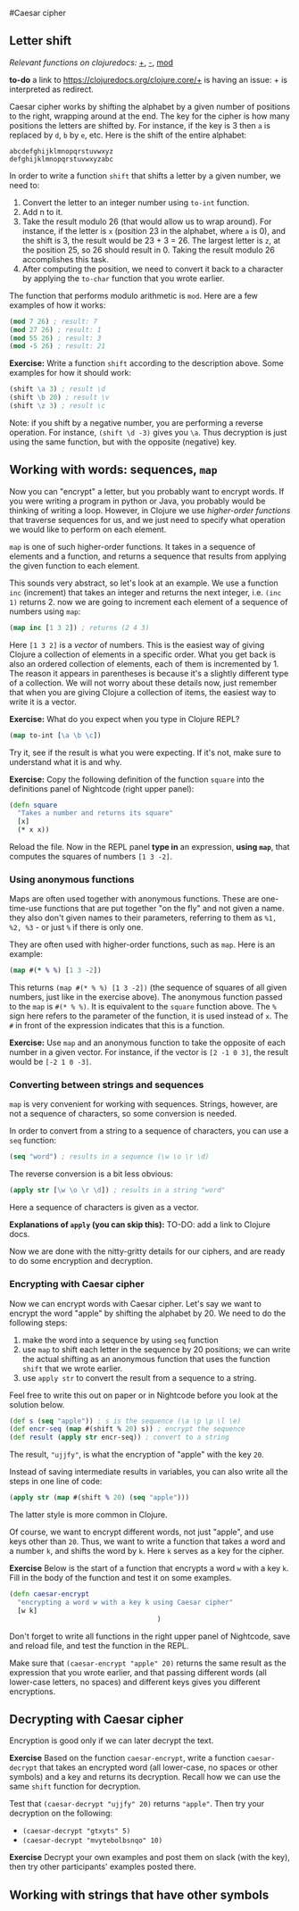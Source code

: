 #Caesar cipher

## Letter shift 
*Relevant functions on clojuredocs:* [+](), [-](https://clojuredocs.org/clojure.core/-), [mod](https://clojuredocs.org/clojure.core/mod)

**to-do** a link to https://clojuredocs.org/clojure.core/+ is having an issue: + is interpreted as redirect. 

Caesar cipher works by shifting the alphabet by a given number of positions to the right, wrapping around at the end. 
The key for the cipher is how many positions the letters are shifted by. 
For instance, if the key is 3 then `a` is replaced by `d`, `b` by `e`, etc. Here is the shift of the entire alphabet:
```
abcdefghijklmnopqrstuvwxyz
defghijklmnopqrstuvwxyzabc
```

In order to write a function `shift` that shifts a letter
by a given number, we need to:

1. Convert the letter to an integer number using `to-int` function.
2. Add n to it.
3. Take the result modulo 26 (that would allow us to wrap around). For instance, if the letter is `x` (position 23 in the alphabet, where `a` is 0), and the shift is 3, the result would be 23 + 3 = 26. The largest letter is `z`, at the position 25, so 26 should result in 0. Taking the result modulo 26 accomplishes this task. 
4. After computing the position, we need to convert it back to a character by applying the `to-char` function that you wrote earlier. 

The function that performs modulo arithmetic is `mod`. Here are a few examples of how it works:
```clojure
(mod 7 26) ; result: 7
(mod 27 26) ; result: 1
(mod 55 26) ; result: 3
(mod -5 26) ; result: 21
```

**Exercise:** Write a function `shift` according to the description above. Some examples for how it should work:
```clojure
(shift \a 3) ; result \d
(shift \b 20) ; result \v
(shift \z 3) ; result \c
```
Note: if you shift by a negative number, you are performing a reverse operation. For instance, `(shift \d -3)` gives you `\a`. Thus decryption is just using the same function, but with the opposite (negative) key.  

## Working with words: sequences, `map`
Now you can "encrypt" a letter, but you probably want to encrypt words. If you were writing a program in python or Java, you probably would be thinking of writing a loop. However, in Clojure we use *higher-order functions* that traverse sequences for us, and we just need to specify what operation we would like to perform on each element. 

`map` is one of such higher-order functions. It takes in a sequence of elements and a function, and returns a sequence that results from applying the given function to each element. 

This sounds very abstract, so let's look at an example. We use a function `inc` (increment) that takes an integer and returns the next integer, i.e. `(inc 1)` returns 2. now we are going to increment each element of a sequence of numbers
using `map`:
```clojure
(map inc [1 3 2]) ; returns (2 4 3)
```
Here `[1 3 2]` is a *vector* of numbers. This is the easiest way of giving Clojure a collection of elements in a specific order. What you get back is also an ordered collection of elements, each of them is incremented by 1. The reason it appears in parentheses is because it's a slightly different type of a collection. We will not worry about these details now, just remember that when you are giving Clojure a collection of items, the easiest way to write it is a vector.

**Exercise:** What do you expect when you type in Clojure REPL?
```clojure
(map to-int [\a \b \c])
``` 
Try it, see if the result is what you were expecting. If it's not, make sure to understand what it is and why. 

**Exercise:** Copy the following definition of the function 
`square` into the definitions panel of Nightcode (right upper panel): 
```clojure
(defn square
  "Takes a number and returns its square"
  [x]
  (* x x))
```
Reload the file. Now in the REPL panel **type in** an expression, **using `map`**, that computes the squares of numbers `[1 3 -2]`.

### Using anonymous functions
Maps are often used together with anonymous functions. These
are one-time-use functions that are put together "on the fly" and not given a name. they also don't given names to their parameters, referring to them as `%1, %2, %3` - or just `%` if there is only one. 

They are often used with higher-order functions, such as `map`. Here is an example:
```clojure
(map #(* % %) [1 3 -2])
``` 
This returns `(map #(* % %) [1 3 -2])` (the sequence of squares of all given numbers, just like in the exercise above). 
The anonymous function passed to the `map` is `#(* % %)`. It is equivalent to the `square` function above. The `%` sign here refers to the parameter of the function, it is used instead of `x`. The `#` in front of the expression indicates that this is a function. 
      
**Exercise:** Use `map` and an anonymous function to take the opposite of each number in a given vector. For instance, if the vector is `[2 -1 0 3]`, the result would be `[-2 1 0 -3]`.

### Converting between strings and sequences 
`map` is very convenient for working with sequences. Strings, however, are not a sequence of characters, so some conversion is needed. 

In order to convert from a string to a sequence of characters, you can use a `seq` function: 
```clojure
(seq "word") ; results in a sequence (\w \o \r \d)
```

The reverse conversion is a bit less obvious:
```clojure
(apply str [\w \o \r \d]) ; results in a string "word"
```
Here a sequence of characters is given as a vector. 

**Explanations of `apply` (you can skip this):**
TO-DO: add a link to Clojure docs. 

Now we are done with the nitty-gritty details for our ciphers, and are ready to do some encryption and decryption.

### Encrypting with Caesar cipher

Now we can encrypt words with Caesar cipher. Let's say we want to encrypt the word "apple" by shifting the alphabet by 20. We need to do the following steps:

1. make the word into a sequence by using `seq` function
2. use `map` to shift each letter in the sequence by 20 positions; we can write the actual shifting as an anonymous function that uses the function `shift` that we wrote earlier.
3. use `apply str` to convert the result from a sequence to a string. 

Feel free to write this out on paper or in Nightcode before you look at the solution below. 

```clojure 
(def s (seq "apple")) ; s is the sequence (\a \p \p \l \e)
(def encr-seq (map #(shift % 20) s)) ; encrypt the sequence
(def result (apply str encr-seq)) ; convert to a string
```
The result, `"ujjfy"`, is what the encryption of "apple" with the key `20`. 

Instead of saving intermediate results in variables, you can
also write all the steps in one line of code:
```clojure 
(apply str (map #(shift % 20) (seq "apple")))
```
The latter style is more common in Clojure.

Of course, we want to encrypt different words, not just "apple", and use keys other than `20`. Thus, we want to write 
a function that takes a word and a number `k`, and shifts the word by `k`. Here `k` serves as a key for the cipher. 

**Exercise** Below is the start of a function that encrypts 
a word `w` with a key `k`. Fill in the body of the function and test it on some examples. 
```clojure 
(defn caesar-encrypt
  "encrypting a word w with a key k using Caesar cipher"
  [w k]
                                     ) 
```
Don't forget to 
write all functions in the right upper panel of Nightcode, save and reload file, and test the function in the REPL. 

Make sure that `(caesar-encrypt "apple" 20)` 
returns the same result as the expression that you wrote 
earlier, and that passing different words (all lower-case letters, no spaces) and different keys gives you different encryptions. 

## Decrypting with Caesar cipher
Encryption is good only if we can later decrypt the text. 

**Exercise** Based on the function `caesar-encrypt`, write a
function `caesar-decrypt` that takes an encrypted word (all lower-case, no spaces or other symbols) and a key and returns 
its decryption. Recall how we can use the same `shift` function for decryption. 

Test that `(caesar-decrypt "ujjfy" 20)` returns `"apple"`.
Then try your decryption on the following:

- `(caesar-decrypt "gtxyts" 5)`
- `(caesar-decrypt "mvytebolbsnqo" 10)` 

**Exercise** Decrypt your own examples and post them on slack (with the key), then try other participants' examples posted there. 

## Working with strings that have other symbols
